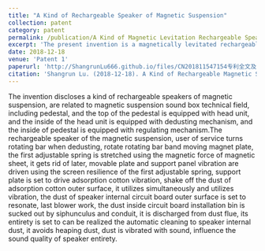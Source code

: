 ```yaml
---
title: "A Kind of Rechargeable Speaker of Magnetic Suspension"
collection: patent
category: patent
permalink: /publication/A Kind of Magnetic Levitation Rechargeable Speaker
excerpt: 'The present invention is a magnetically levitated rechargeable speaker with an automatic dust removal function that cleans up dust through a system of magnetism, vibration and fans to maintain sound quality. [[Details]](https://patents.google.com/patent/CN109379668B/en).'
date: 2018-12-18
venue: 'Patent 1'
paperurl: 'http://ShangrunLu666.github.io/files/CN201811547154专利全文及图片.pdf'
citation: 'Shangrun Lu. (2018-12-18). A Kind of Rechargeable Magnetic Suspension Speaker. CN109379668B [Patent]. 2019-02-22.'
---
```


The invention discloses a kind of rechargeable speakers of magnetic suspension, are related to magnetic suspension sound box technical field, including pedestal, and the top of the pedestal is equipped with head unit, and the inside of the head unit is equipped with dedusting mechanism, and the inside of pedestal is equipped with regulating mechanism.The rechargeable speaker of the magnetic suspension, user of service turns rotating bar when dedusting, rotate rotating bar band moving magnet plate, the first adjustable spring is stretched using the magnetic force of magnetic sheet, it gets rid of later, movable plate and support panel vibration are driven using the screen resilience of the first adjustable spring, support plate is set to drive adsorption cotton vibration, shake off the dust of adsorption cotton outer surface, it utilizes simultaneously and utilizes vibration, the dust of speaker internal circuit board outer surface is set to resonate, last blower work, the dust inside circuit board installation bin is sucked out by siphunculus and conduit, it is discharged from dust flue, its entirety is set to can be realized the automatic cleaning to speaker internal dust, it avoids heaping dust, dust is vibrated with sound, influence the sound quality of speaker entirety.
